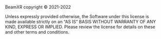 BeamXR copyright © 2021-2022

Unless expressly provided otherwise, the Software under this license is made available strictly on an “AS IS” BASIS WITHOUT WARRANTY OF ANY KIND, EXPRESS OR IMPLIED. Please review the license for details on these and other terms and conditions.

